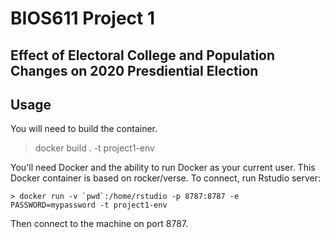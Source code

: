 BIOS611 Project 1
=================

Effect of Electoral College and Population Changes on 2020 Presdiential Election
-------------------------------------------------------------------------------

Usage
-----
You will need to build the container.

> docker build . -t project1-env

You'll need Docker and the ability to run Docker as your current user.
This Docker container is based on rocker/verse. To connect, run Rstudio server:

    > docker run -v `pwd`:/home/rstudio -p 8787:8787 -e PASSWORD=mypassword -t project1-env

Then connect to the machine on port 8787.
